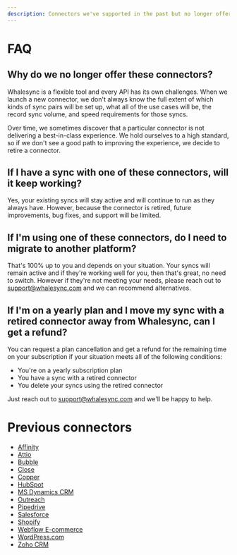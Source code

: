 ```yaml
---
description: Connectors we've supported in the past but no longer offer
---
```


# FAQ

## Why do we no longer offer these connectors?

Whalesync is a flexible tool and every API has its own challenges. When we launch a new connector, we don't always know the full extent of which kinds of sync pairs will be set up, what all of the use cases will be, the record sync volume, and speed requirements for those syncs.

Over time, we sometimes discover that a particular connector is not delivering a best-in-class experience. We hold ourselves to a high standard, so if we don't see a good path to improving the experience, we decide to retire a connector.

## If I have a sync with one of these connectors, will it keep working?

Yes, your existing syncs will stay active and will continue to run as they always have. However, because the connector is retired, future improvements, bug fixes, and support will be limited.

## If I'm using one of these connectors, do I need to migrate to another platform?

That's 100% up to you and depends on your situation. Your syncs will remain active and if they're working well for you, then that's great, no need to switch. However if they're not meeting your needs, please reach out to [support@whalesync.com](mailto:support@whalesync.com) and we can recommend alternatives.

## If I'm on a yearly plan and I move my sync with a retired connector away from Whalesync, can I get a refund?

You can request a plan cancellation and get a refund for the remaining time on your subscription if your situation meets all of the following conditions:

- You're on a yearly subscription plan
- You have a sync with a retired connector
- You delete your syncs using the retired connector

Just reach out to [support@whalesync.com](mailto:support@whalesync.com) and we'll be happy to help.

# Previous connectors

- [Affinity](affinity/)
- [Attio](attio.md)
- [Bubble](bubble/)
- [Close](close.md)
- [Copper](copper.md)
- [HubSpot](hubspot/)
- [MS Dynamics CRM](ms-dynamics-crm.md)
- [Outreach](outreach.md)
- [Pipedrive](pipedrive/)
- [Salesforce](salesforce/)
- [Shopify](shopify/)
- [Webflow E-commerce](webflow-e-commerce/)
- [WordPress.com](wordpress.com.md)
- [Zoho CRM](zoho-crm.md)
